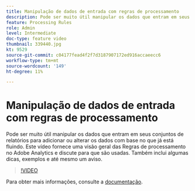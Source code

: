 ```yaml
---
title: Manipulação de dados de entrada com regras de processamento
description: Pode ser muito útil manipular os dados que entram em seus conjuntos de relatórios para adicionar ou alterar os dados com base no que já está fluindo. Este vídeo fornece uma visão geral das Regras de processamento no Adobe Analytics e discute para que são usadas. Também inclui algumas dicas, exemplos e até mesmo um aviso.
feature: Processing Rules
role: Admin
level: Intermediate
doc-type: feature video
thumbnail: 339440.jpg
kt: 9529
source-git-commit: c04177fead4f2f7d3187907172ed916accaeecc6
workflow-type: tm+mt
source-wordcount: '149'
ht-degree: 11%

---
```



# Manipulação de dados de entrada com regras de processamento

Pode ser muito útil manipular os dados que entram em seus conjuntos de relatórios para adicionar ou alterar os dados com base no que já está fluindo. Este vídeo fornece uma visão geral das Regras de processamento no Adobe Analytics e discute para que são usadas. Também inclui algumas dicas, exemplos e até mesmo um aviso.

>[!VIDEO](https://video.tv.adobe.com/v/339440/?quality=12&learn=on)

Para obter mais informações, consulte a [documentação](https://experienceleague.adobe.com/docs/analytics/admin/admin-tools/processing-rules/processing-rules.html?lang=pt-BR).
